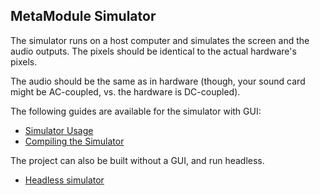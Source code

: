 ## MetaModule Simulator


The simulator runs on a host computer and simulates the screen and the audio
outputs. The pixels should be identical to the actual hardware's pixels.

The audio should be the same as in hardware (though, your sound card might be AC-coupled, vs. the hardware is DC-coupled).

The following guides are available for the simulator with GUI:

- [Simulator Usage](../docs/simulator-usage.md)
- [Compiling the Simulator](../docs/simulator-building.md)

The project can also be built without a GUI, and run headless.

- [Headless simulator](README-headless.md)

